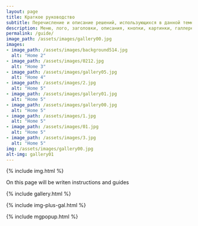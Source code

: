 ```yaml
---
layout: page
title: Краткое руководство
subtitle: Перечисление и описание решений, использующихся в данной теме для Jekyll
description: Меню, лого, заголовки, описания, кнопки, картинки, галлерея, pjax
permalink: /guide/
image_path: /assets/images/gallery00.jpg
images:
- image_path: /assets/images/background514.jpg
  alt: "Home 2"
- image_path: /assets/images/0212.jpg
  alt: "Home 3"
- image_path: /assets/images/gallery05.jpg
  alt: "Home 4"
- image_path: /assets/images/2.jpg
  alt: "Home 5"
- image_path: /assets/images/gallery01.jpg
  alt: "Home 5"
- image_path: /assets/images/gallery00.jpg
  alt: "Home 5"
- image_path: /assets/images/1.jpg
  alt: "Home 5"
- image_path: /assets/images/01.jpg
  alt: "Home 5"
- image_path: /assets/images/3.jpg
  alt: "Home 5"
img: /assets/images/gallery00.jpg
alt-img: gallery01
---
```



{% include img.html %}


On this page will be writen instructions and guides


{% include gallery.html %}

{% include img-plus-gal.html %}

{% include mgpopup.html %}